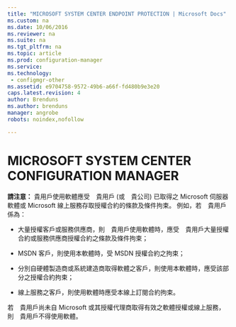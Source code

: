 ```yaml
---
title: "MICROSOFT SYSTEM CENTER ENDPOINT PROTECTION | Microsoft Docs"
ms.custom: na
ms.date: 10/06/2016
ms.reviewer: na
ms.suite: na
ms.tgt_pltfrm: na
ms.topic: article
ms.prod: configuration-manager
ms.service:
ms.technology:
 - configmgr-other
ms.assetid: e9704758-9572-49b6-a66f-fd480b9e3e20
caps.latest.revision: 4
author: Brenduns
ms.author: brenduns
manager: angrobe
robots: noindex,nofollow

---
```

# MICROSOFT SYSTEM CENTER CONFIGURATION MANAGER
**請注意：** 貴用戶使用軟體應受　貴用戶 \(或　貴公司\) 已取得之 Microsoft 伺服器軟體或 Microsoft 線上服務存取授權合約的條款及條件拘束。 例如，若　貴用戶係為：  
  
-   大量授權客戶或服務供應商，則　貴用戶使用軟體時，應受　貴用戶大量授權合約或服務供應商授權合約之條款及條件拘束；  
  
-   MSDN 客戶，則使用本軟體時，受 MSDN 授權合約之拘束；  
  
-   分別自硬體製造商或系統建造商取得軟體之客戶，則使用本軟體時，應受該部分之授權合約拘束；  
  
-   線上服務之客戶，則使用軟體時應受本線上訂閱合約拘束。  
  
 若　貴用戶尚未自 Microsoft 或其授權代理商取得有效之軟體授權或線上服務，則　貴用戶不得使用軟體。
